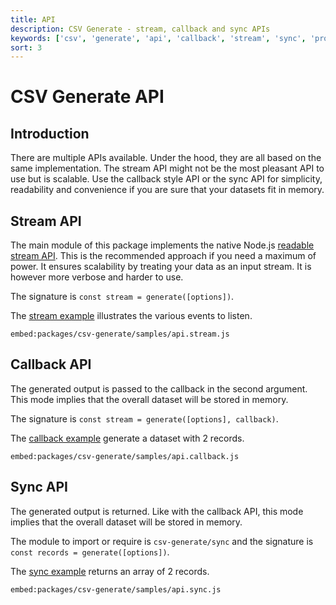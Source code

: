 ```yaml
---
title: API
description: CSV Generate - stream, callback and sync APIs
keywords: ['csv', 'generate', 'api', 'callback', 'stream', 'sync', 'promise']
sort: 3
---
```


# CSV Generate API

## Introduction

There are multiple APIs available. Under the hood, they are all based on the same implementation. The stream API might not be the most pleasant API to use but is scalable. Use the callback style API or the sync API for simplicity, readability and convenience if you are sure that your datasets fit in memory.

## Stream API

The main module of this package implements the native Node.js [readable stream API](http://nodejs.org/api/stream.html#stream_class_stream_transform). This is the recommended approach if you need a maximum of power. It ensures scalability by treating your data as an input stream. It is however more verbose and harder to use.

The signature is `const stream = generate([options])`.

The [stream example](https://github.com/adaltas/node-csv/blob/master/packages/csv-generate/samples/api.stream.js) illustrates the various events to listen.

`embed:packages/csv-generate/samples/api.stream.js`

## Callback API

The generated output is passed to the callback in the second argument. This mode
implies that the overall dataset will be stored in memory.

The signature is `const stream = generate([options], callback)`.

The [callback example](https://github.com/adaltas/node-csv/blob/master/packages/csv-generate/samples/api.callback.js) generate a dataset with 2 records.

`embed:packages/csv-generate/samples/api.callback.js`

## Sync API

The generated output is returned. Like with the callback API, this mode
implies that the overall dataset will be stored in memory.

The module to import or require is `csv-generate/sync` and the signature is `const records = generate([options])`.

The [sync example](https://github.com/adaltas/node-csv/blob/master/packages/csv-generate/samples/api.sync.js) returns an array of 2 records.


`embed:packages/csv-generate/samples/api.sync.js`
